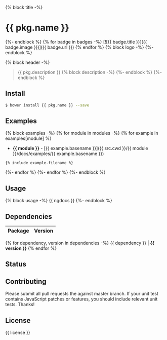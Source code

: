 {% block title -%}
# {{ pkg.name }}
{%- endblock %}
{% for badge in badges -%}
[![{{ badge.title }}]({{ badge.image }})]({{ badge.url }}) {% endfor %}
{% block logo -%}
{%- endblock %}

{% block header -%}
> {{ pkg.description }}
{% block description -%}
{%- endblock %}
{%- endblock %}

## Install

``` sh
$ bower install {{ pkg.name }} --save
```

## Examples
{% block examples -%}
{% for module in modules -%}
{% for example in examples[module] %}
- **{{ module }}** - [{{ example.basename }}]({{ src.cwd }}/{{ module }}/docs/examples/{{ example.basename }})

``` {{ example.extname }}
{% include example.filename %}
```
{%- endfor %}
{%- endfor %}
{%- endblock %}

## Usage
{% block usage -%}
{{ ngdocs }}
{%- endblock %}

## Dependencies

Package | Version
------- | -------
{% for dependency, version in dependencies -%}
{{ dependency }} | **{{ version }}**
{% endfor %}

## Status

## Contributing

Please submit all pull requests the against master branch. If your unit test contains JavaScript patches or features, you should include relevant unit tests. Thanks!

## License

{{ license }}

